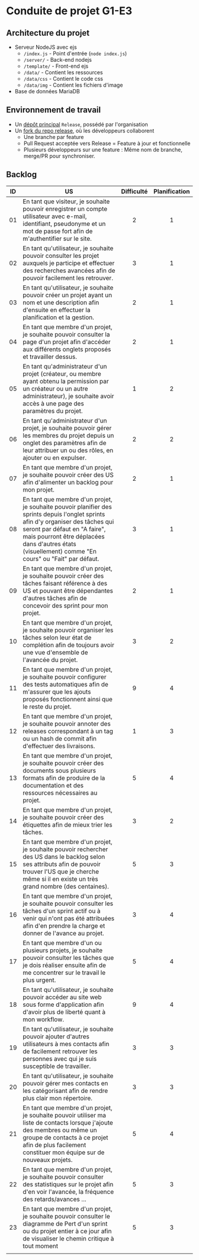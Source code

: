 # Conduite de projet G1-E3

## Architecture du projet

- Serveur NodeJS avec ejs
    - `/index.js` - Point d'entrée (`node index.js`)
    - `/server/` - Back-end nodejs
    - `/template/` - Front-end ejs
    - `/data/` - Contient les ressources
    - `/data/css` - Contient le code css
    - `/data/img` - Contient les fichiers d'image
- Base de données MariaDB

## Environnement de travail

- Un [dépôt principal](https://github.com/CDP-G1-EQ3/M2ConduiteProjet "lien vers le dépôt principal") `Release`, possédé par l'organisation
- Un [fork du repo release](https://github.com/Adrriii/M2ConduiteProjet "lien vers le fork du repo release"), où les développeurs collaborent
    - Une branche par feature
    - Pull Request acceptée vers Release = Feature à jour et fonctionnelle
    - Plusieurs développeurs sur une feature : Même nom de branche, merge/PR pour synchroniser.

## Backlog

| ID | US | Difficulté | Planification
|:--:|----|:----------:|:------------:
| 01 | En tant que visiteur, je souhaite pouvoir enregistrer un compte utilisateur avec e-mail, identifiant, pseudonyme et un mot de passe fort afin de m'authentifier sur le site. | 2 | 1
| 02 | En tant qu'utilisateur, je souhaite pouvoir consulter les projet auxquels je participe et effectuer des recherches avancées afin de pouvoir facilement les retrouver. | 3 | 1
| 03 | En tant qu'utilisateur, je souhaite pouvoir créer un projet ayant un nom et une description afin d'ensuite en effectuer la planification et la gestion. | 2 | 1
| 04 | En tant que membre d'un projet, je souhaite pouvoir consulter la page d'un projet afin d'accéder aux différents onglets proposés et travailler dessus. | 2 | 1
| 05 | En tant qu'administrateur d'un projet (créateur, ou membre ayant obtenu la permission par un créateur ou un autre administrateur), je souhaite avoir accès à une page des paramètres du projet. | 1 | 2
| 06 | En tant qu'administrateur d'un projet, je souhaite pouvoir gérer les membres du projet depuis un onglet des paramètres afin de leur attribuer un ou des rôles, en ajouter ou en expulser. | 2 | 2
| 07 | En tant que membre d'un projet, je souhaite pouvoir créer des US afin d'alimenter un backlog pour mon projet. | 2 | 1
| 08 | En tant que membre d'un projet, je souhaite pouvoir planifier des sprints depuis l'onglet sprints afin d'y organiser des tâches qui seront par défaut en "A faire", mais pourront être déplacées dans d'autres états (visuellement) comme "En cours" ou "Fait" par défaut. | 3 | 1
| 09 | En tant que membre d'un projet, je souhaite pouvoir créer des tâches faisant référence à des US et pouvant être dépendantes d'autres tâches afin de concevoir des sprint pour mon projet. | 2 | 1
| 10 | En tant que membre d'un projet, je souhaite pouvoir organiser les tâches selon leur état de complétion afin de toujours avoir une vue d'ensemble de l'avancée du projet. | 3 | 2
| 11 | En tant que membre d'un projet, je souhaite pouvoir configurer des tests automatiques afin de m'assurer que les ajouts proposés fonctionnent ainsi que le reste du projet. | 9 | 4
| 12 | En tant que membre d'un projet, je souhaite pouvoir annoter des releases correspondant à un tag ou un hash de commit afin d'effectuer des livraisons. | 1 | 3
| 13 | En tant que membre d'un projet, je souhaite pouvoir créer des documents sous plusieurs formats afin de produire de la documentation et des ressources nécessaires au projet. | 5 | 4
| 14 | En tant que membre d'un projet, je souhaite pouvoir créer des étiquettes afin de mieux trier les tâches. | 3 | 2
| 15 | En tant que membre d'un projet, je souhaite pouvoir rechercher des US dans le backlog selon ses attributs afin de pouvoir trouver l'US que je cherche même si il en existe un très grand nombre (des centaines). | 5 | 3
| 16 | En tant que membre d'un projet, je souhaite pouvoir consulter les tâches d'un sprint actif ou à venir qui n'ont pas été attribuées afin d'en prendre la charge et donner de l'avance au projet. | 3 | 4
| 17 | En tant que membre d'un ou plusieurs projets, je souhaite pouvoir consulter les tâches que je dois réaliser ensuite afin de me concentrer sur le travail le plus urgent. | 5 | 4
| 18 | En tant qu'utilisateur, je souhaite pouvoir accéder au site web sous forme d'application afin d'avoir plus de liberté quant à mon workflow. | 9 | 4
| 19 | En tant qu'utilisateur, je souhaite pouvoir ajouter d'autres utilisateurs à mes contacts afin de facilement retrouver les personnes avec qui je suis susceptible de travailler. | 3 | 3
| 20 | En tant qu'utilisateur, je souhaite pouvoir gérer mes contacts en les catégorisant afin de rendre plus clair mon répertoire. | 3 | 3
| 21 | En tant que membre d'un projet, je souhaite pouvoir utiliser ma liste de contacts lorsque j'ajoute des membres ou même un groupe de contacts à ce projet afin de plus facilement constituer mon équipe sur de nouveaux projets. | 5 | 4
| 22 | En tant que membre d'un projet, je souhaite pouvoir consulter des statistiques sur le projet afin d'en voir l'avancée, la fréquence des retards/avances ... | 5 | 3
| 23 | En tant que membre d'un projet, je souhaite pouvoir consulter le diagramme de Pert d'un sprint ou du projet entier à ce jour afin de visualiser le chemin critique à tout moment | 5 | 3
||||